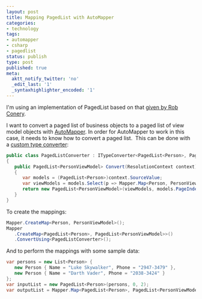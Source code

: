 ```yaml
---
layout: post
title: Mapping PagedList with AutoMapper
categories:
- technology
tags:
- automapper
- csharp
- pagedlist
status: publish
type: post
published: true
meta:
  aktt_notify_twitter: 'no'
  _edit_last: '1'
  _syntaxhighlighter_encoded: '1'
---
```

I'm using an implementation of PagedList based on that [given by Rob Conery](http://wekeroad.com/2007/12/10/aspnet-mvc-pagedlistt/).

I want to convert a paged list of business objects to a paged list of view model objects with [AutoMapper](http://automapper.org/). In order for AutoMapper to work in this case, it needs to know how to convert a paged list.  This can be done with a [custom type converter](https://github.com/AutoMapper/AutoMapper/wiki/Custom-type-converters):

``` csharp
public class PagedListConverter : ITypeConverter<PagedList<Person>, PagedList<PersonViewModel>>
{
   public PagedList<PersonViewModel> Convert(ResolutionContext context)
   {
      var models = (PagedList<Person>)context.SourceValue;
      var viewModels = models.Select(p => Mapper.Map<Person, PersonViewModel>(p)).ToList();
      return new PagedList<PersonViewModel>(viewModels, models.PageIndex, models.PageSize);
   }
}
```

To create the mappings:

``` csharp
Mapper.CreateMap<Person, PersonViewModel>();
Mapper
   .CreateMap<PagedList<Person>, PagedList<PersonViewModel>>()
   .ConvertUsing<PagedListConverter>();
```

And to perform the mappings with some sample data:

``` csharp
var persons = new List<Person> {
   new Person { Name = "Luke Skywalker", Phone = "2947-3479" },
   new Person { Name = "Darth Vader", Phone = "2038-3424" }
};
var inputList = new PagedList<Person>(persons, 0, 2);
var outputList = Mapper.Map<PagedList<Person>, PagedList<PersonViewModel>>(inputList);
```
